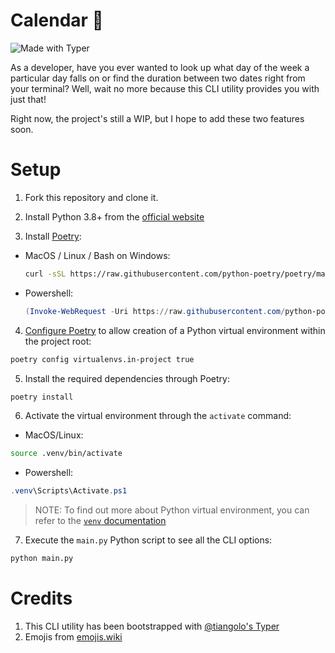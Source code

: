 # Calendar 📅
![Made with Typer](https://img.shields.io/badge/-Made%20With%20Typer-blue)

As a developer, have you ever wanted to look up what day of the week a particular day falls on or find
the duration between two dates right from your terminal? Well, wait no more because this CLI utility
provides you with just that!

Right now, the project's still a WIP, but I hope to add these two features soon.

# Setup

1. Fork this repository and clone it.

2. Install Python 3.8+ from the [official website](https://www.python.org/downloads/)

3. Install [Poetry](https://python-poetry.org/docs/):

-  MacOS / Linux / Bash on Windows:
    ```bash
    curl -sSL https://raw.githubusercontent.com/python-poetry/poetry/master/get-poetry.py | python -
    ```

-  Powershell:
    ```powershell
    (Invoke-WebRequest -Uri https://raw.githubusercontent.com/python-poetry/poetry/master/get-poetry.py -UseBasicParsing).Content | python -
    ```

4. [Configure Poetry](https://python-poetry.org/docs/configuration/) to allow creation of a Python virtual environment within the project root:
```bash
poetry config virtualenvs.in-project true
```

5. Install the required dependencies through Poetry:
```bash
poetry install
```

6. Activate the virtual environment through the `activate` command:

- MacOS/Linux:
```bash
source .venv/bin/activate
```

- Powershell:
```powershell
.venv\Scripts\Activate.ps1
```

> NOTE: To find out more about Python virtual environment, you can refer to the [`venv` documentation](https://docs.python.org/3/library/venv.html)

7. Execute the `main.py` Python script to see all the CLI options:
```bash
python main.py
```

# Credits
1.  This CLI utility has been bootstrapped with [@tiangolo's  Typer](https://github.com/tiangolo/typer)
2.  Emojis from [emojis.wiki](https://emojis.wiki/monday/)
